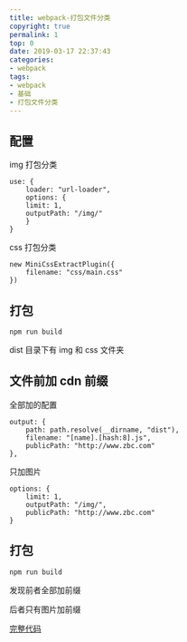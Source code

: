 ```yaml
---
title: webpack-打包文件分类
copyright: true
permalink: 1
top: 0
date: 2019-03-17 22:37:43
categories:
- webpack
tags:
- webpack
- 基础
- 打包文件分类
---
```


## 配置

img 打包分类

```
use: {
    loader: "url-loader",
    options: {
    limit: 1,
    outputPath: "/img/"
    }
}
```

css 打包分类

```
new MiniCssExtractPlugin({
    filename: "css/main.css"
})
```

## 打包

```
npm run build
```

dist 目录下有 img 和 css 文件夹

## 文件前加 cdn 前缀

全部加的配置

```
output: {
    path: path.resolve(__dirname, "dist"),
    filename: "[name].[hash:8].js",
    publicPath: "http://www.zbc.com"
},
```

只加图片

```
options: {
    limit: 1,
    outputPath: "/img/",
    publicPath: "http://www.zbc.com"
}
```

## 打包

```
npm run build
```

发现前者全部加前缀

后者只有图片加前缀

[完整代码](https://github.com/zhoubichuan/frontend-note/tree/master/3.dev/3.scaffolding/1.webpack/1.base/10.classify)

